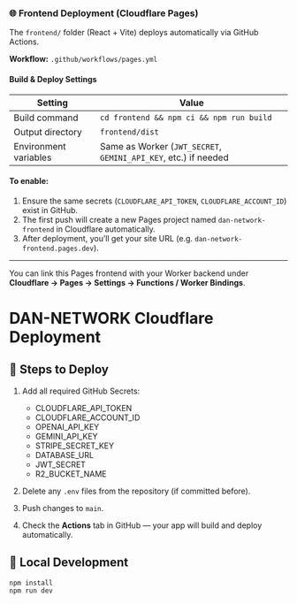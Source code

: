 ### 🌐 Frontend Deployment (Cloudflare Pages)

The `frontend/` folder (React + Vite) deploys automatically via GitHub Actions.

**Workflow:** `.github/workflows/pages.yml`

#### Build & Deploy Settings
| Setting | Value |
|----------|--------|
| Build command | `cd frontend && npm ci && npm run build` |
| Output directory | `frontend/dist` |
| Environment variables | Same as Worker (`JWT_SECRET`, `GEMINI_API_KEY`, etc.) if needed |

#### To enable:
1. Ensure the same secrets (`CLOUDFLARE_API_TOKEN`, `CLOUDFLARE_ACCOUNT_ID`) exist in GitHub.
2. The first push will create a new Pages project named `dan-network-frontend` in Cloudflare automatically.
3. After deployment, you’ll get your site URL (e.g. `dan-network-frontend.pages.dev`).

---

You can link this Pages frontend with your Worker backend under **Cloudflare → Pages → Settings → Functions / Worker Bindings**.
# DAN-NETWORK Cloudflare Deployment

## 🧭 Steps to Deploy

1. Add all required GitHub Secrets:
   - CLOUDFLARE_API_TOKEN
   - CLOUDFLARE_ACCOUNT_ID
   - OPENAI_API_KEY
   - GEMINI_API_KEY
   - STRIPE_SECRET_KEY
   - DATABASE_URL
   - JWT_SECRET
   - R2_BUCKET_NAME

2. Delete any `.env` files from the repository (if committed before).
3. Push changes to `main`.
4. Check the **Actions** tab in GitHub — your app will build and deploy automatically.

## 🔧 Local Development

```bash
npm install
npm run dev